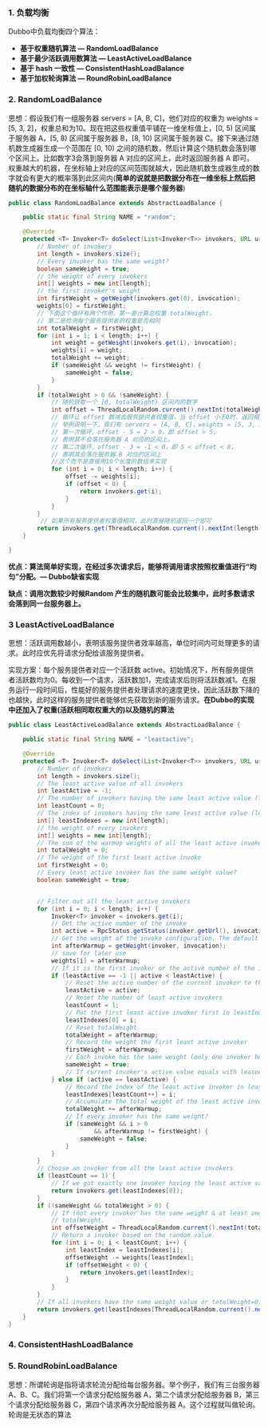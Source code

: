### 1. 负载均衡

Dubbo中负载均衡四个算法：

- **基于权重随机算法  — RandomLoadBalance**
- **基于最少活跃调用数算法 — LeastActiveLoadBalance**
- **基于 hash 一致性 — ConsistentHashLoadBalance**
- **基于加权轮询算法 — RoundRobinLoadBalance**

### 2. RandomLoadBalance

思想：假设我们有一组服务器 servers = [A, B, C]，他们对应的权重为 weights = [5, 3, 2]，权重总和为10。现在把这些权重值平铺在一维坐标值上，[0, 5) 区间属于服务器 A，[5, 8) 区间属于服务器 B，[8, 10) 区间属于服务器 C。接下来通过随机数生成器生成一个范围在 [0, 10) 之间的随机数，然后计算这个随机数会落到哪个区间上。比如数字3会落到服务器 A 对应的区间上，此时返回服务器 A 即可。权重越大的机器，在坐标轴上对应的区间范围就越大，因此随机数生成器生成的数字就会有更大的概率落到此区间内(**简单的说就是把数据分布在一维坐标上然后把随机的数据分布的在坐标轴什么范围能表示是哪个服务器**)

```java
public class RandomLoadBalance extends AbstractLoadBalance {

    public static final String NAME = "random";

    @Override
    protected <T> Invoker<T> doSelect(List<Invoker<T>> invokers, URL url, Invocation invocation) {
        // Number of invokers
        int length = invokers.size();
        // Every invoker has the same weight?
        boolean sameWeight = true;
        // the weight of every invokers
        int[] weights = new int[length];
        // the first invoker's weight
        int firstWeight = getWeight(invokers.get(0), invocation);
        weights[0] = firstWeight;
        // 下面这个循环有两个作用，第一是计算总权重 totalWeight，
        // 第二是检测每个服务提供者的权重是否相同
        int totalWeight = firstWeight;
        for (int i = 1; i < length; i++) {
            int weight = getWeight(invokers.get(i), invocation);
            weights[i] = weight;
            totalWeight += weight;
            if (sameWeight && weight != firstWeight) {
                sameWeight = false;
            }
        }
        if (totalWeight > 0 && !sameWeight) {
            // 随机获取一个 [0, totalWeight) 区间内的数字
            int offset = ThreadLocalRandom.current().nextInt(totalWeight);
            // 循环让 offset 数减去服务提供者权重值，当 offset 小于0时，返回相应的 Invoker。
            // 举例说明一下，我们有 servers = [A, B, C]，weights = [5, 3, 2]，offset = 7。
            // 第一次循环，offset - 5 = 2 > 0，即 offset > 5，
            // 表明其不会落在服务器 A 对应的区间上。
            // 第二次循环，offset - 3 = -1 < 0，即 5 < offset < 8，
            // 表明其会落在服务器 B 对应的区间上
            //这个而不是直接用10个长度的数组来实现
            for (int i = 0; i < length; i++) {
                offset -= weights[i];
                if (offset < 0) {
                    return invokers.get(i);
                }
            }
        }
         // 如果所有服务提供者权重值相同，此时直接随机返回一个即可
        return invokers.get(ThreadLocalRandom.current().nextInt(length));
    }

}
```

**优点：算法简单好实现，在经过多次请求后，能够将调用请求按照权重值进行“均匀”分配。— Dubbo缺省实现**

**缺点：调用次数较少时候Random 产生的随机数可能会比较集中，此时多数请求会落到同一台服务器上。**

### 3 LeastActiveLoadBalance

思想：活跃调用数越小，表明该服务提供者效率越高，单位时间内可处理更多的请求。此时应优先将请求分配给该服务提供者。

实现方案：每个服务提供者对应一个活跃数 active。初始情况下，所有服务提供者活跃数均为0。每收到一个请求，活跃数加1，完成请求后则将活跃数减1。在服务运行一段时间后，性能好的服务提供者处理请求的速度更快，因此活跃数下降的也越快，此时这样的服务提供者能够优先获取到新的服务请求。**在Dubbo的实现中还加入了权重(活跃相同取权重大的)以及随机的算法**

```java
public class LeastActiveLoadBalance extends AbstractLoadBalance {

    public static final String NAME = "leastactive";

    @Override
    protected <T> Invoker<T> doSelect(List<Invoker<T>> invokers, URL url, Invocation invocation) {
        // Number of invokers
        int length = invokers.size();
        // The least active value of all invokers
        int leastActive = -1;
        // The number of invokers having the same least active value (leastActive)
        int leastCount = 0;
        // The index of invokers having the same least active value (leastActive)
        int[] leastIndexes = new int[length];
        // the weight of every invokers
        int[] weights = new int[length];
        // The sum of the warmup weights of all the least active invokes
        int totalWeight = 0;
        // The weight of the first least active invoke
        int firstWeight = 0;
        // Every least active invoker has the same weight value?
        boolean sameWeight = true;


        // Filter out all the least active invokers
        for (int i = 0; i < length; i++) {
            Invoker<T> invoker = invokers.get(i);
            // Get the active number of the invoke
            int active = RpcStatus.getStatus(invoker.getUrl(), invocation.getMethodName()).getActive();
            // Get the weight of the invoke configuration. The default value is 100.
            int afterWarmup = getWeight(invoker, invocation);
            // save for later use
            weights[i] = afterWarmup;
            // If it is the first invoker or the active number of the invoker is less than the current least active number
            if (leastActive == -1 || active < leastActive) {
                // Reset the active number of the current invoker to the least active number
                leastActive = active;
                // Reset the number of least active invokers
                leastCount = 1;
                // Put the first least active invoker first in leastIndexs
                leastIndexes[0] = i;
                // Reset totalWeight
                totalWeight = afterWarmup;
                // Record the weight the first least active invoker
                firstWeight = afterWarmup;
                // Each invoke has the same weight (only one invoker here)
                sameWeight = true;
                // If current invoker's active value equals with leaseActive, then accumulating.
            } else if (active == leastActive) {
                // Record the index of the least active invoker in leastIndexs order
                leastIndexes[leastCount++] = i;
                // Accumulate the total weight of the least active invoker
                totalWeight += afterWarmup;
                // If every invoker has the same weight?
                if (sameWeight && i > 0
                        && afterWarmup != firstWeight) {
                    sameWeight = false;
                }
            }
        }
        // Choose an invoker from all the least active invokers
        if (leastCount == 1) {
            // If we got exactly one invoker having the least active value, return this invoker directly.
            return invokers.get(leastIndexes[0]);
        }
        if (!sameWeight && totalWeight > 0) {
            // If (not every invoker has the same weight & at least one invoker's weight>0), select randomly based on 
            // totalWeight.
            int offsetWeight = ThreadLocalRandom.current().nextInt(totalWeight);
            // Return a invoker based on the random value.
            for (int i = 0; i < leastCount; i++) {
                int leastIndex = leastIndexes[i];
                offsetWeight -= weights[leastIndex];
                if (offsetWeight < 0) {
                    return invokers.get(leastIndex);
                }
            }
        }
        // If all invokers have the same weight value or totalWeight=0, return evenly.
        return invokers.get(leastIndexes[ThreadLocalRandom.current().nextInt(leastCount)]);
    }
}
```

### 4. ConsistentHashLoadBalance

### 5. RoundRobinLoadBalance

思想：所谓轮询是指将请求轮流分配给每台服务器。举个例子，我们有三台服务器 A、B、C。我们将第一个请求分配给服务器 A，第二个请求分配给服务器 B，第三个请求分配给服务器 C，第四个请求再次分配给服务器 A。这个过程就叫做轮询。轮询是无状态的算法